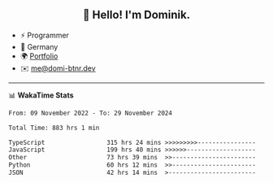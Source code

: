 <h2 align="center">👋 Hello! I'm Dominik.</h2>

- ⚡ Programmer
- 📍 Germany
- 🌍 [Portfolio](https://domi-btnr.dev)
- ✉️ [me@domi-btnr.dev](mailto://me@domi-btnr.dev)

---
📊 **WakaTime Stats**
<!--START_SECTION:waka-->

```txt
From: 09 November 2022 - To: 29 November 2024

Total Time: 883 hrs 1 min

TypeScript                 315 hrs 24 mins >>>>>>>>>----------------   35.72 %
JavaScript                 199 hrs 40 mins >>>>>>-------------------   22.61 %
Other                      73 hrs 39 mins  >>-----------------------   08.34 %
Python                     60 hrs 12 mins  >>-----------------------   06.82 %
JSON                       42 hrs 14 mins  >------------------------   04.78 %
```

<!--END_SECTION:waka-->
